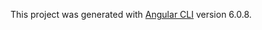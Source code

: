 
This project was generated with [Angular CLI](https://github.com/angular/angular-cli) version 6.0.8.
